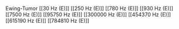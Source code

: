 Ewing-Tumor
[[30 Hz (E)]]
[[250 Hz (E)]]
[[780 Hz (E)]]
[[930 Hz (E)]]
[[7500 Hz (E)]]
[[95750 Hz (E)]]
[[300000 Hz (E)]]
[[454370 Hz (E)]]
[[615190 Hz (E)]]
[[784810 Hz (E)]]